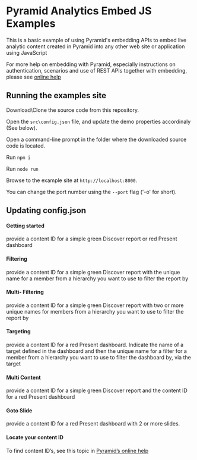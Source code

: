 ﻿
# Pyramid Analytics Embed JS Examples

This is a basic example of using Pyramid's embedding APIs to embed live analytic content created in Pyramid into any other web site or application using JavaScript

  

For more help on embedding with Pyramid, especially instructions on authentication, scenarios and use of REST APIs together with embedding, please see [online help](https://help.pyramidanalytics.com/Content/Root/developer/reference/Extensibility/Embedding/Embedding.htm)

## Running the examples site

  

Download\Clone the source code from this repository.

Open the `src\config.json` file, and update the demo properties accordinaly (See below).

Open a command-line prompt in the folder where the downloaded source code is located.

Run `npm i`

Run `node run`

Browse to the example site at `http://localhost:8000`.

You can change the port number using the `--port` flag ('-o' for short).

## Updating config.json

#### Getting started
provide a content ID for a simple green Discover report or red Present dashboard

#### Filtering
provide a content ID for a simple green Discover report with the unique name for a member from a hierarchy you want to use to filter the report by

#### Multi- Filtering
provide a content ID for a simple green Discover report with two or more unique names for members from a hierarchy you want to use to filter the report by

#### Targeting
provide a content ID for a red Present dashboard. Indicate the name of a target defined in the dashboard and then the unique name for a filter for a member from a hierarchy you want to use to filter the dashboard by, via the target

#### Multi Content
provide a content ID for a simple green Discover report and the content ID for a red Present dashboard

#### Goto Slide
provide a content ID for a red Present dashboard with 2 or more slides.

  
#### Locate your content ID
To find content ID’s, see this topic in [Pyramid’s online help](https://help.pyramidanalytics.com/Content/Root/MainClient/CMS/actions/Actions%20Panel.htm?tocpath=Client%20Help%7CPro%20Client%7CContent%20Management%7CContent%20Actions%20and%20Tools%7C_____12)


  
  

